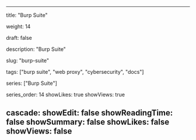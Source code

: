 ---

title: "Burp Suite"

weight: 14

draft: false

description: "Burp Suite"

slug: "burp-suite"

tags: ["burp suite", "web proxy", "cybersecurity", "docs"]

series: ["Burp Suite"]

series_order: 14
showLikes: true
showViews: true

cascade:
  showEdit: false
  showReadingTime: false
  showSummary: false
  showLikes: false
  showViews: false
---